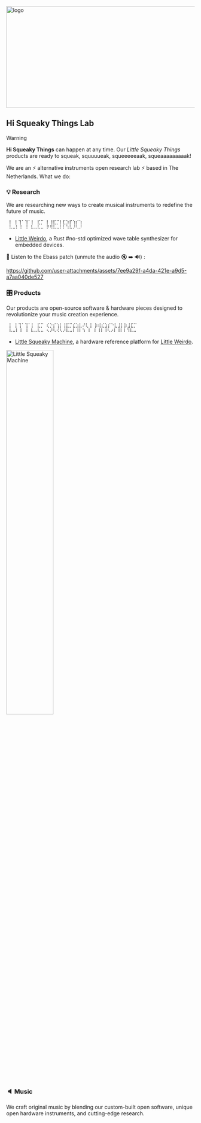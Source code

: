 <img width="525" height="272" alt="logo" src="https://github.com/user-attachments/assets/c68e0ce9-1968-4dc7-aabf-c3900742e31c" />

## Hi Squeaky Things Lab

> [!WARNING]
> **Hi Squeaky Things** can happen at any time. Our _Little Squeaky Things_ products are ready to squeak, squuuueak, squeeeeeaak, squeaaaaaaaaak!

We are an ⚡ alternative instruments open research lab ⚡ based in The Netherlands. 
What we do:

### 💡 Research

We are researching new ways to create musical instruments to redefine the future of music.

```
 ⡇ ⡇⢹⠁⢹⠁⡇ ⣏⡉ ⡇⢸⣏⡉⡇⣏⡱⡏⢱⡎⢱
 ⠧⠤⠇⠸ ⠸ ⠧⠤⠧⠤ ⠟⠻⠧⠤⠇⠇⠱⠧⠜⠣⠜
```

- [Little Weirdo](https://github.com/hi-squeaky-things/little-weirdo), a Rust #no-std optimized wave table synthesizer for embedded devices.

🎹 Listen to the Ebass patch (unmute the audio 🔇 ➡️ 🔊) :

https://github.com/user-attachments/assets/7ee9a29f-a4da-421e-a9d5-a7aa040de527

### 🎛️ Products

Our products are open-source software & hardware pieces designed to revolutionize your music creation experience.

```
 ⡇ ⡇⢹⠁⢹⠁⡇ ⣏⡉ ⢎⡑⡎⢱⡇⢸⣏⡉⣎⣱⣇⠜⢇⢸ ⡷⢾⣎⣱⡎⠑⣇⣸⡇⡷⣸⣏⡉
 ⠧⠤⠇⠸ ⠸ ⠧⠤⠧⠤ ⠢⠜⠣⠪⠣⠜⠧⠤⠇⠸⠇⠱ ⠇ ⠇⠸⠇⠸⠣⠔⠇⠸⠇⠇⠹⠧⠤
```

- [Little Squeaky Machine](https://github.com/hi-squeaky-things/little-squeaky-machine-hardware), a hardware reference platform for [Little Weirdo](https://github.com/hi-squeaky-things/little-weirdo).


<img width="50%"  alt="Little Squeaky Machine" src="https://github.com/user-attachments/assets/14da9154-d4b3-46f5-8c7d-02f7331a932d" />




### 🔈 Music

We craft original music by blending our custom-built open software, unique open hardware instruments, and cutting-edge research.
